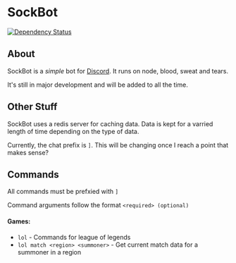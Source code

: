 # SockBot

[![Dependency Status](https://img.shields.io/david/noriah/sockbot.svg?style=flat)](https://david-dm.org/noriah/sockbot)

## About

SockBot is a *simple* bot for [Discord](https://discordapp.com/). It runs on node, blood, sweat and tears.

It's still in major development and will be added to all the time.


## Other Stuff

SockBot uses a redis server for caching data. Data is kept for a varried length of time depending
on the type of data. 

Currently, the chat prefix is `]`. This will be changing once I reach a point that makes sense?

## Commands
All commands must be prefxied with `]`

Command arguments follow the format `<required> (optional)`

#### Games:
- `lol` - Commands for league of legends
- `lol match <region> <summoner>` - Get current match data for a summoner in a region
